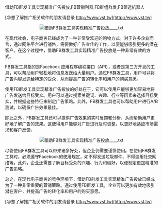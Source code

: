 借助FB群发工具实现精准广告投放,FB营销利器,FB群组群发,FB筛选机器人

[😍想了解推广相关软件的朋友请登录 http://www.vst.tw](http://www.vst.tw)

 <center><img src="https://vst.tw/MP4/tuiguang/png/3.png" alt="借助FB群发工具实现精准广告投放____.txt"></center>

在现代社会，电子商务已经成为了一种非常受欢迎的购物方式。对于许多企业而言，通过网络平台进行销售，需要做好广告宣传的工作，以便能够吸引更多的潜在客户。在这个过程中，借助FB群发工具实现精准广告投放是一种非常有效的方式。

FB群发工具指的是Facebook 应用程序编程接口（API），或者是第三方开发的工具，可以帮助用户轻松地将信息发送给大量用户。通过FB群发工具，用户可以将广告内容发送给特定的受众，从而提高广告的转化率和用户的购买意愿。

使用FB群发工具实现精准广告投放的好处在于，它可以使用户能够更加容易地将广告发送给目标受众。用户可以通过搜索关键词、兴趣、行业等因素来选择目标受众，并根据这些特征来制定广告策略。此外，FB群发工具也可以帮助用户进行A/B测试，以确保广告效果最佳。

除此之外，FB群发工具还可以提供广告效果的实时反馈和分析，从而帮助用户更好地了解广告的效果。这使得用户能够对广告进行及时调整，以更好地适应市场需求和客户反馈。

 <center><img src="https://vst.tw/MP4/tuiguang/png/0.png" alt="借助FB群发工具实现精准广告投放____.txt"></center>

尽管使用FB群发工具可以带来诸多好处，但企业仍需要谨慎使用。在使用FB群发工具时，必须遵守Facebook的使用规定，如不得发送垃圾邮件、不得滥用社交网络等。此外，企业还需要了解目标受众的兴趣、行为和偏好，以便制定更加精准的广告策略。

总之，在现代电子商务的竞争环境下，借助FB群发工具实现精准广告投放已经成为了一种非常重要的营销策略。通过使用FB群发工具，企业可以更加有效地吸引潜在客户，并提高广告的转化率和用户的购买意愿。

[😍想了解推广相关软件的朋友请登录 http://www.vst.tw](http://www.vst.tw)



